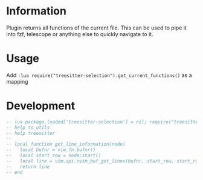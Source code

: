 # Information

Plugin returns all functions of the current file.
This can be used to pipe it into fzf, telescope or anything else to quickly navigate to it.


# Usage

Add `:lua require("treesitter-selection").get_current_functions()` as a mapping


# Development
```lua
-- lua package.loaded['treesitter-selection'] = nil; require("treesitter-selection").get_current_functions()
-- help ts_utils
-- help treesitter
--
-- local function get_line_information(node)
--   local bufnr = vim.fn.bufnr()
--   local start_row = node:start()
--   local line = vim.api.nvim_buf_get_lines(bufnr, start_row, start_row + 1, false)[1]
--   return line
-- end
```
